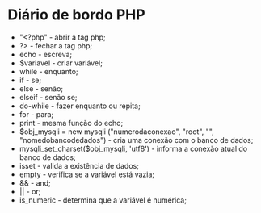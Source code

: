 # Diário de bordo PHP

* "<?php" - abrir a tag php;
* ?> - fechar a tag php;
* echo - escreva;
* $variavel - criar variável;
* while - enquanto;
* if - se;
* else - senão;
* elseif - senão se;
* do-while - fazer enquanto ou repita;
* for - para;
* print - mesma função do echo;
* $obj_mysqli = new mysqli ("numerodaconexao", "root", "", "nomedobancodedados") - cria uma conexão com o banco de dados;
* mysqli_set_charset($obj_mysqli, 'utf8') - informa a conexão atual do banco de dados;
* isset - valida a existência de dados;
* empty - verifica se a variável está vazia;
* && - and;
* || - or;
* is_numeric - determina que a variável é numérica;
